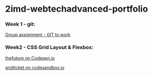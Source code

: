 # 2imd-webtechadvanced-portfolio

### Week 1 - git:

[Group assignment - GIT to work](https://github.com/VRGunnar/2imd-dev-advanced-lab1)

### Week2 - CSS Grid Layout & Flexbox:

[thefuture on Codepen.io](https://codepen.io/aaron-claes/pen/rNWYXmJ)

[gridticket on codesandbox.io](https://codesandbox.io/s/suspicious-dan-ewjny?file=/css/styles.css)
